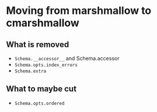 # Moving from marshmallow to cmarshmallow

## What is removed
* `Schema.__accessor__` and Schema.accessor
* `Schema.opts.index_errors`
* `Schema.extra`

## What to maybe cut
* `Schema.opts.ordered`
